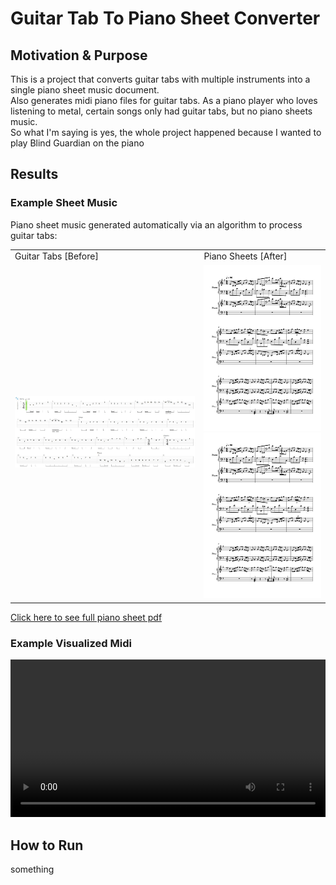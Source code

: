 # Guitar Tab To Piano Sheet Converter

## Motivation & Purpose
This is a project that converts guitar tabs with multiple instruments into a single piano sheet music document. <br>
Also generates midi piano files for guitar tabs.
As a piano player who loves listening to metal, certain songs only had guitar tabs, but no piano sheets music. <br> 
So what I'm saying is yes, the whole project happened because I wanted to play Blind Guardian on the piano 

## Results
### Example Sheet Music
Piano sheet music generated automatically via an algorithm to process guitar tabs:

<td>

<table>
  <tr>
    <td> Guitar Tabs [Before] </td>
    <td>Piano Sheets [After]</td>
   </tr> 
  <tr>
    <td width="60%"> <img src="media/images/tab_example.JPG" width="100%"></td>
    <td>
        <img src="media/images/Skalds%20and%20Shadows%20PIano%20Sheet%20Music1024_1.jpg">
        <img src="media/images/Skalds%20and%20Shadows%20PIano%20Sheet%20Music1024_1.jpg">
    </td>
   </tr> 
</table>

[Click here to see full piano sheet pdf](/media/sheet_music_results/Skalds%20and%20Shadows%20PIano%20Sheet%20Music.pdf)

### Example Visualized Midi 
<video src="https://www.youtube.com/watch?v=XBCvDiO-7Nw
" width="100%"/>


## How to Run
something